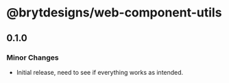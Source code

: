 # @brytdesigns/web-component-utils

## 0.1.0

### Minor Changes

- Initial release, need to see if everything works as intended.
